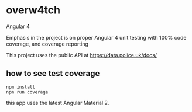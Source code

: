 # overw4tch
Angular 4

Emphasis in the project is on proper Angular 4 unit testing with 100% code coverage, and coverage reporting

This project uses the public API at https://data.police.uk/docs/

## how to see test coverage

`npm install`  
`npm run coverage`

this app uses the latest Angular Material 2.
